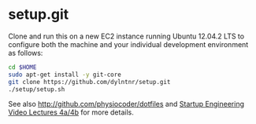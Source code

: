 setup.git
=========
Clone and run this on a new EC2 instance running Ubuntu 12.04.2 LTS to
configure both the machine and your individual development environment as
follows:

```sh
cd $HOME
sudo apt-get install -y git-core
git clone https://github.com/dylntnr/setup.git
./setup/setup.sh   
```

See also http://github.com/physiocoder/dotfiles and
[Startup Engineering Video Lectures 4a/4b](https://class.coursera.org/startup-001/lecture/index)
for more details.





